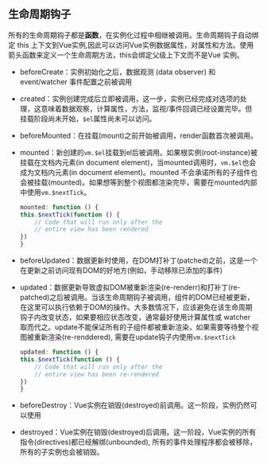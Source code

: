 
## 生命周期钩子
所有的生命周期钩子都是**函数**，在实例化过程中相继被调用。生命周期钩子自动绑定 this 上下文到Vue实例,因此可以访问Vue实例数据属性，对属性和方法。使用箭头函数来定义一个生命周期方法，this会绑定父级上下文而不是Vue 实例。

* beforeCreate：实例初始化之后，数据观测 (data observer) 和 event/watcher 事件配置之前被调用

* created：实例创建完成后立即被调用，这一步，实例已经完成对选项的处理，这意味着数据观察，计算属性，方法，监视/事件回调已经设置完毕。但挂载阶段尚未开始，`$el`属性尚未可以访问。

* beforeMounted：在挂载(mount)之前开始被调用，render函数首次被调用。

* mounted：新创建的`vm.$el`挂载到el后被调用。如果根实例(root-instance)被挂载在文档内元素(in document element)，当mounted调用时，`vm.$el`也会成为文档内元素(in document element)。mounted 不会承诺所有的子组件也会被挂载(mounted)。如果想等到整个视图都渲染完毕，需要在mounted内部中使用`vm.$nextTick`。
    ```js
    mounted: function () {
    this.$nextTick(function () {
        // Code that will run only after the
        // entire view has been rendered
    })
    }
    ```

* beforeUpdated：数据更新时使用，在DOM打补丁(patched)之前，这是一个在更新之前访问现有DOM的好地方(例如，手动移除已添加的事件)

* updated：数据更新导致虚拟DOM被重新渲染(re-renderr)和打补丁(re-patched)之后被调用。当该生命周期钩子被调用，组件的DOM已经被更新，在这里可以执行依赖于DOM的操作。大多数情况下，应该避免在该生命周期钩子内改变状态，如果要相应状态改变，通常最好使用计算属性或 watcher 取而代之。update不能保证所有的子组件都被重新渲染，如果需要等待整个视图被重新渲染(re-renddered), 需要在update钩子内使用`vm.$nextTick`
    ```js
    updated: function () {
    this.$nextTick(function () {
        // Code that will run only after the
        // entire view has been re-rendered
    })
    }
    ```

* beforeDestroy：Vue实例在销毁(destroyed)前调用。这一阶段，实例仍然可以使用

* destroyed：Vue实例在销毁(destroyed)后调用。这一阶段，Vue实例的所有指令(directives)都已经解绑(unbounded), 所有的事件处理程序都会被移除，所有的子实例也会被销毁。











